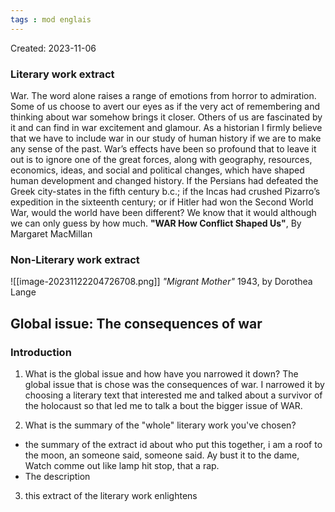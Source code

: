 ```yaml
---
tags : mod englais
---
```

Created: 2023-11-06

### Literary work extract
War. The word alone raises a range of emotions from horror to admiration. Some of us choose to avert our eyes as if the very act of remembering and thinking about war somehow brings it closer. Others of us are fascinated by it and can find in war excitement and glamour. As a historian I firmly believe that we have to include war in our study of human history if we are to make any sense of the past. War’s effects have been so profound that to leave it out is to ignore one of the great forces, along with geography, resources, economics, ideas, and social and political changes, which have shaped human development and changed history. If the Persians had defeated the Greek city-states in the fifth century b.c.; if the Incas had crushed Pizarro’s expedition in the sixteenth century; or if Hitler had won the Second World War, would the world have been different? We know that it would although we can only guess by how much.
**"WAR How Conflict Shaped Us"**, By Margaret MacMillan

### Non-Literary work extract
![[image-20231122204726708.png]]
 _"Migrant Mother"_ 1943, by Dorothea Lange

## Global issue: **The consequences of war**

### Introduction
1. What is the global issue and how have you narrowed it down?
The global issue that is chose was the consequences of war. I narrowed it by choosing a literary text that interested me and talked about a survivor of the holocaust so that led me to talk a bout the bigger issue of WAR.

2. What is the summary of the "whole" literary work you've chosen? 
- the summary of the extract id about who put this together, i am a roof to the moon, an someone said, someone said. Ay bust it to the dame, Watch comme out like lamp hit stop, that a rap.
- The description 

3. this extract of the literary work enlightens 